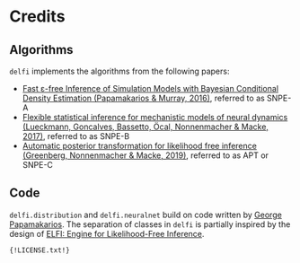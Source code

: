 # Credits

## Algorithms

`delfi` implements the algorithms from the following papers:

- [Fast ε-free Inference of Simulation Models with Bayesian Conditional Density Estimation (Papamakarios & Murray, 2016)](https://papers.nips.cc/paper/6084-fast-free-inference-of-simulation-models-with-bayesian-conditional-density-estimation), referred to as SNPE-A
- [Flexible statistical inference for mechanistic models of neural dynamics (Lueckmann, Goncalves, Bassetto, Öcal, Nonnenmacher & Macke, 2017)](https://papers.nips.cc/paper/6728-flexible-statistical-inference-for-mechanistic-models-of-neural-dynamics), referred to as SNPE-B
- [Automatic posterior transformation for likelihood free inference (Greenberg, Nonnenmacher & Macke, 2019)](https://arxiv.org/abs/1905.07488), referred to as APT or SNPE-C


##  Code

`delfi.distribution` and `delfi.neuralnet` build on code written by [George Papamakarios](https://github.com/gpapamak/). The separation of classes in `delfi` is partially inspired by the design of [ELFI: Engine for Likelihood-Free Inference](https://github.com/elfi-dev/elfi).

```
{!LICENSE.txt!}
```
